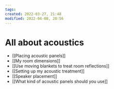 ```yaml
---
tags: 
created: 2022-03-27, 21:48
modified: 2022-04-08, 20:56
---
```


# All about acoustics
- [[Placing acoustic panels]]
- [[My room dimensions]]
- [[Use moving blankets to treat room reflections]]
- [[Setting up my acoustic treatment]]
- [[Speaker placement]]
- [[What kind of acoustic panels should you use]]